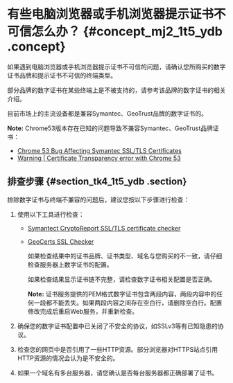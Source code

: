 # 有些电脑浏览器或手机浏览器提示证书不可信怎么办？ {#concept_mj2_1t5_ydb .concept}

如果遇到电脑浏览器或手机浏览器提示证书不可信的问题，请确认您所购买的数字证书品牌和提示证书不可信的终端类型。

部分品牌的数字证书在某些终端上是不被支持的，请参考该品牌的数字证书的相关介绍。

目前市场上的主流设备都是兼容Symantec、GeoTrust品牌的数字证书的。

**Note:** Chrome53版本存在已知的问题导致不兼容Symantec、GeoTrust品牌证书：

-   [Chrome 53 Bug Affecting Symantec SSL/TLS Certificates](https://www.symantec.com/connect/tr/blogs/chrome-53-bug-affecting-symantec-ssltls-certificates)
-   [Warning | Certificate Transparency error with Chrome 53](https://knowledge.symantec.com/support/ssl-certificates-support/index?page=content&id=ALERT2160&actp=LIST&viewlocale=en_US)

## 排查步骤 {#section_tk4_1t5_ydb .section}

排除数字证书与终端不兼容的问题后，建议您按以下步骤进行检查：

1.  使用以下工具进行检查：
    -   [Symantect CryptoReport SSL/TLS certificate checker](https://cryptoreport.websecurity.symantec.com/checker/views/certCheck.jsp)
    -   [GeoCerts SSL Checker](https://www.geocerts.com/ssl_checker)

        如果检查结果中的证书品牌、证书类型、域名与您购买的不一致，请仔细检查服务器上数字证书的配置。

        如果检查结果显示证书链不完整，请检查数字证书相关配置是否正确。

        **Note:** 证书服务提供的PEM格式数字证书包含两段内容，两段内容中的任何一段都不能丢失。如果两段内容之间存在空白行，请删除空白行。配置修改完成后重启Web服务，并重新检查。

2.  确保您的数字证书配置中已关闭了不安全的协议，如SSLv3等有已知隐患的协议。
3.  检查您的网页中是否引用了一些HTTP资源。部分浏览器对HTTPS站点引用HTTP资源的情况会认为是不安全的。
4.  如果一个域名有多台服务器，请您确认是否每台服务器都正确部署了证书。

